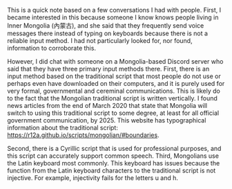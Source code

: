 ---
---

This is a quick note based on a few conversations I had with people.
First, I became interested in this because someone I know knows people living in Inner Mongolia (內蒙古), and she said that they frequently send voice messages there instead of typing on keyboards because there is not a reliable input method.
I had not particularly looked for, nor found, information to corroborate this.

However, I did chat with someone on a Mongolia-based Discord server who said that they have three primary input methods there.
First, there is an input method based on the traditional script that most people do not use or perhaps even have downloaded on their computers, and it is purely used for very formal, governmental and cereminal communications.
This is likely do to the fact that the Mongolian traditional script is written vertically.
I found news articles from the end of March 2020 that state that Mongolia will switch to using this traditional script to some degree, at least for all official government communication, by 2025.
This website has typographical information about the traditional script: https://r12a.github.io/scripts/mongolian/#boundaries. 

Second, there is a Cyrillic script that is used for professional purposes, and this script can accurately support common speech.
Third, Mongolians use the Latin keyboard most commonly.
This keyboard has issues because the function from the Latin keyboard characters to the traditional script is not injective.
For example, injectivity fails for the letters u and h.
